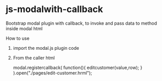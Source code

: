 # js-modalwith-callback
Bootstrap modal plugin with callback, to invoke and pass data to method inside modal html

How to use
1. import the modal.js plugin code
	<script src="modal.js"></script>

2. From the caller html

	modal.registercallback(
			function(){ editcustomer(value,row); }
		).open("./pages/edit-customer.hrml");
